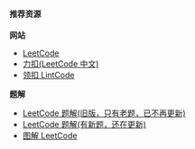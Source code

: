 #### 推荐资源

**网站**

* [LeetCode](https://leetcode.com/)
* [力扣(LeetCode 中文)](https://leetcode-cn.com/)
* [领扣 LintCode](https://www.lintcode.com/)

**题解**

* [LeetCode 题解(旧版，只有老题，已不再更新)](https://github.com/soulmachine/leetcode)
* [LeetCode 题解(有新题，还在更新)](https://github.com/haoel/leetcode)
* [图解 LeetCode](https://github.com/MisterBooo/LeetCodeAnimation)
